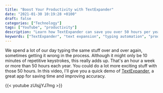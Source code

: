 ```yaml
---
title: "Boost Your Productivity with TextExpander"
date: "2021-01-30 10:19:28 +0100"
draft: false
categories: ["Technology"]
tags: ["YouTube", "productivity"]
description: "Learn how TextExpander can save you over 50 hours per year by automating repetitive typing. This demo shows how text expansion software improves accuracy and eliminates the tedium of typing the same content repeatedly."
keywords: ["TextExpander", "text expansion", "typing automation", "productivity software", "repetitive typing", "time saving tools", "text shortcuts", "workflow automation", "keyboard shortcuts"]
---
```


We spend a lot of our day typing the same stuff over and over again, sometimes getting it wrong in the process. Although it might only be 10 minutes of repetitive keystrokes, this really adds up. That's an hour a week or more than 50 hours each year. You could do a lot more exciting stuff with those 50 hours. In this video, I'll give you a quick demo of [TextExpander](https://textexpander.com), a great app for saving time and improving accuracy. 

{{< youtube zUlsjjYJ7mg >}} 